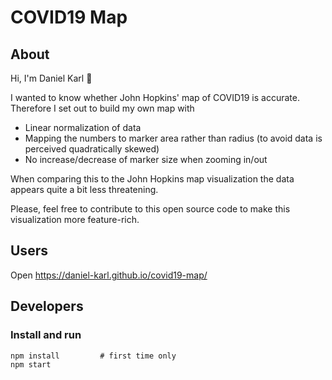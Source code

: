 # COVID19 Map

## About

Hi, I'm Daniel Karl 👋

I wanted to know whether John Hopkins' map of COVID19 is accurate. 
Therefore I set out to build my own map with

- Linear normalization of data
- Mapping the numbers to marker area rather than radius (to avoid data is perceived quadratically skewed)
- No increase/decrease of marker size when zooming in/out

When comparing this to the John Hopkins map visualization the data
appears quite a bit less threatening.

Please, feel free to contribute to this open source code to make this visualization more feature-rich.
 

## Users
Open https://daniel-karl.github.io/covid19-map/

## Developers
### Install and run
```
npm install         # first time only
npm start
```
